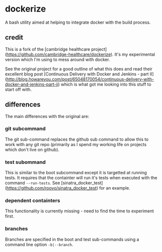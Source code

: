 # dockerize

A bash utility aimed at helping to integrate docker with the build process.

## credit
This is a fork of the [cambridge healthcare project]
(https://github.com/cambridge-healthcare/dockerize).  It's my experimental
version which I'm using to mess around with docker.

See the original project for a good outline of what this does and read their
excellent blog post [Continuous Delivery with Docker and Jenkins - part II]
(http://blog.howareyou.com/post/65048170054/continuous-delivery-with-docker-and-jenkins-part-ii)
which is what got me looking into this stuff to start off with.

## differences
The main differences with the original are:

### git subcommand
The git sub-command replaces the github sub command to allow this to work with
any git repo (primarily as I spend my working life on projects which don't
live on github).

### test subommand
This is similar to the boot subcommand except it is targetted at running tests.
It requires that the containter will run it's tests when executed with the
command `--run-tests`.  See [sinatra_docker_test]
(https://github.com/roovo/sinatra_docker_test) for an example.

### dependent containters
This functionality is currently missing - need to find the time to experiment
first.

### branches
Branches are specified in the boot and test sub-commands using a command line option
`-b|--branch`.
